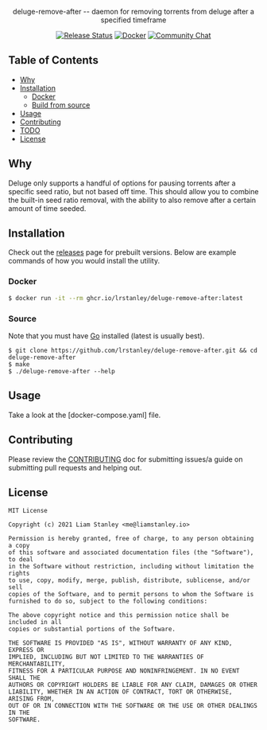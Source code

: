 <p align="center">deluge-remove-after -- daemon for removing torrents from deluge after a specified timeframe</p>
<p align="center">
  <a href="https://github.com/lrstanley/deluge-remove-after/releases"><img src="https://github.com/lrstanley/deluge-remove-after/workflows/release/badge.svg" alt="Release Status"></a>
  <a href="https://github.com/users/lrstanley/packages/container/deluge-remove-after/versions"><img src="https://img.shields.io/badge/Docker-ghcr.io%2Flrstanley%2Fdeluge--remove--after-blue.svg" alt="Docker"></a>
  <a href="https://liam.sh/chat"><img src="https://img.shields.io/badge/Community-Chat%20with%20us-green.svg" alt="Community Chat"></a>
</p>

## Table of Contents
- [Why](#why)
- [Installation](#installation)
  - [Docker](#docker)
  - [Build from source](#build-from-source)
- [Usage](#usage)
- [Contributing](#contributing)
- [TODO](#todo)
- [License](#license)

## Why

Deluge only supports a handful of options for pausing torrents after a specific
seed ratio, but not based off time. This should allow you to combine the built-in
seed ratio removal, with the ability to also remove after a certain amount of
time seeded.

## Installation

Check out the [releases](https://github.com/users/lrstanley/deluge-remove-after/pkgs/container/deluge-remove-after)
page for prebuilt versions. Below are example commands of how you would install
the utility.

### Docker

```bash
$ docker run -it --rm ghcr.io/lrstanley/deluge-remove-after:latest
```

### Source

Note that you must have [Go](https://golang.org/doc/install) installed (latest is usually best).

    $ git clone https://github.com/lrstanley/deluge-remove-after.git && cd deluge-remove-after
    $ make
    $ ./deluge-remove-after --help

## Usage

Take a look at the [docker-compose.yaml] file.

## Contributing

Please review the [CONTRIBUTING](CONTRIBUTING.md) doc for submitting issues/a guide
on submitting pull requests and helping out.


## License

```
MIT License

Copyright (c) 2021 Liam Stanley <me@liamstanley.io>

Permission is hereby granted, free of charge, to any person obtaining a copy
of this software and associated documentation files (the "Software"), to deal
in the Software without restriction, including without limitation the rights
to use, copy, modify, merge, publish, distribute, sublicense, and/or sell
copies of the Software, and to permit persons to whom the Software is
furnished to do so, subject to the following conditions:

The above copyright notice and this permission notice shall be included in all
copies or substantial portions of the Software.

THE SOFTWARE IS PROVIDED "AS IS", WITHOUT WARRANTY OF ANY KIND, EXPRESS OR
IMPLIED, INCLUDING BUT NOT LIMITED TO THE WARRANTIES OF MERCHANTABILITY,
FITNESS FOR A PARTICULAR PURPOSE AND NONINFRINGEMENT. IN NO EVENT SHALL THE
AUTHORS OR COPYRIGHT HOLDERS BE LIABLE FOR ANY CLAIM, DAMAGES OR OTHER
LIABILITY, WHETHER IN AN ACTION OF CONTRACT, TORT OR OTHERWISE, ARISING FROM,
OUT OF OR IN CONNECTION WITH THE SOFTWARE OR THE USE OR OTHER DEALINGS IN THE
SOFTWARE.
```
